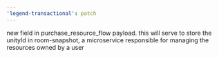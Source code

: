 ```yaml
---
'legend-transactional': patch
---
```


new field in purchase_resource_flow payload. this will serve to store the unityId in room-snapshot, a microservice responsible for managing the resources owned by a user
